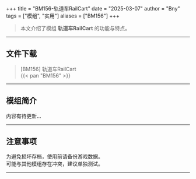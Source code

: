 +++
title = "BM156-轨道车RailCart"
date = "2025-03-07"
author = "Bny"
tags = ["模组", "实用"]
aliases = ["BM156"]
+++

> 本文介绍了模组 **轨道车RailCart** 的功能与特点。

---

## 文件下载

> [BM156] 轨道车RailCart  
{{< pan "BM156" >}}  

---

## 模组简介

>  
内容有待更新...  

---

## 注意事项

>  
为避免损坏存档，使用前请备份游戏数据。  
可能与其他模组存在冲突，建议单独测试。  

---

